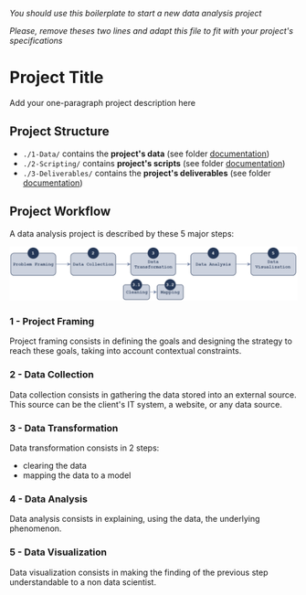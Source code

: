 *You should use this boilerplate to start a new data analysis project*

*Please, remove theses two lines and adapt this file to fit with your project's specifications*

# Project Title

Add your one-paragraph project description here

## Project Structure

- `./1-Data/` contains the **project's data** (see folder [documentation](./1-Data/))
- `./2-Scripting/` contains **project's scripts** (see folder [documentation](./2-Scripting/))
- `./3-Deliverables/` contains the **project's deliverables** (see folder [documentation](./3-Deliverables/))

## Project Workflow

A data analysis project is described by these 5 major steps:

![Workflow illustration](workflow.png)

### 1 - Project Framing

Project framing consists in defining the goals and designing the strategy to reach these goals, taking into account contextual constraints.

### 2 - Data Collection

Data collection consists in gathering the data stored into an external source.
This source can be the client's IT system, a website, or any data source.

### 3 - Data Transformation

Data transformation consists in 2 steps:
- clearing the data
- mapping the data to a model

### 4 - Data Analysis

Data analysis consists in explaining, using the data, the underlying phenomenon.

### 5 - Data Visualization

Data visualization consists in making the finding of the previous step understandable to a non data scientist.
